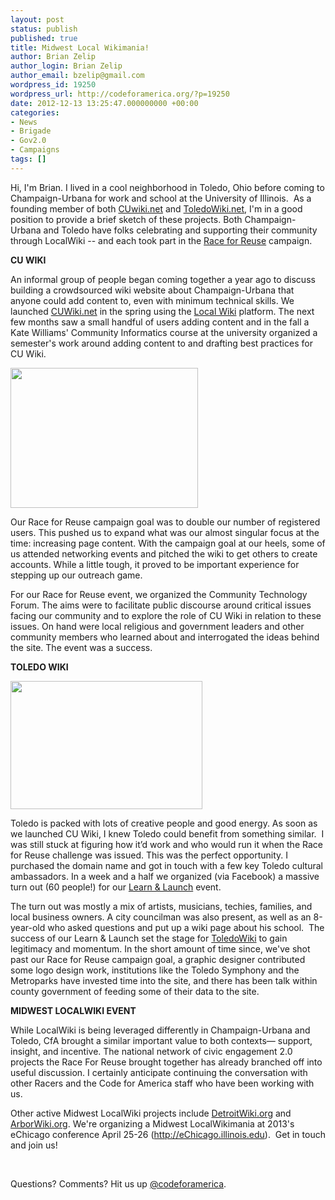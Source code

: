 ```yaml
---
layout: post
status: publish
published: true
title: Midwest Local Wikimania!
author: Brian Zelip
author_login: Brian Zelip
author_email: bzelip@gmail.com
wordpress_id: 19250
wordpress_url: http://codeforamerica.org/?p=19250
date: 2012-12-13 13:25:47.000000000 +00:00
categories:
- News
- Brigade
- Gov2.0
- Campaigns
tags: []
---
```

Hi, I'm Brian. I lived in a cool neighborhood in Toledo, Ohio before coming to Champaign-Urbana for work and school at the University of Illinois.  As a founding member of both <a href="http://cuwiki.net/">CUwiki.net</a> and <a href="http://toledowiki.net/">ToledoWiki.net</a>, I'm in a good position to provide a brief sketch of these projects. Both Champaign-Urbana and Toledo have folks celebrating and supporting their community through LocalWiki -- and each took part in the <a href="http://brigade.codeforamerica.org/pages/race-for-reuse">Race for Reuse</a> campaign.

<strong>CU WIKI</strong>

<strong></strong>An informal group of people began coming together a year ago to discuss building a crowdsourced wiki website about Champaign-Urbana that anyone could add content to, even with minimum technical skills. We launched <a href="http://cuwiki.net/">CUWiki.net</a> in the spring using the <a href="http://localwiki.org/" target="_blank">Local Wiki</a> platform. The next few months saw a small handful of users adding content and in the fall a Kate Williams' Community Informatics course at the university organized a semester's work around adding content to and drafting best practices for CU Wiki.

<img class="alignright" src="http://codeforamerica.org/wp-content/uploads/2012/12/acc6dc5477dbd78b80d17e257c6a56021-300x224.jpg" alt="" width="300" height="224" />

Our Race for Reuse campaign goal was to double our number of registered users. This pushed us to expand what was our almost singular focus at the time: increasing page content. With the campaign goal at our heels, some of us attended networking events and pitched the wiki to get others to create accounts. While a little tough, it proved to be important experience for stepping up our outreach game.

For our Race for Reuse event, we organized the Community Technology Forum. The aims were to facilitate public discourse around critical issues facing our community and to explore the role of CU Wiki in relation to these issues. On hand were local religious and government leaders and other community members who learned about and interrogated the ideas behind the site. The event was a success.

<strong>TOLEDO WIKI</strong>

<img class="alignleft" src="http://codeforamerica.org/wp-content/uploads/2012/12/4cec4f1cd6355f823b8b964d33e28097.jpeg" alt="" width="307" height="205" />

Toledo is packed with lots of creative people and good energy. As soon as we launched CU Wiki, I knew Toledo could benefit from something similar.  I was still stuck at figuring how it’d work and who would run it when the Race for Reuse challenge was issued. This was the perfect opportunity. I purchased the domain name and got in touch with a few key Toledo cultural ambassadors. In a week and a half we organized (via Facebook) a massive turn out (60 people!) for our <a href="http://toledowiki.net/Learn_%26_Launch" target="_blank">Learn &amp; Launch</a> event.

The turn out was mostly a mix of artists, musicians, techies, families, and local business owners. A city councilman was also present, as well as an 8-year-old who asked questions and put up a wiki page about his school.  The success of our Learn &amp; Launch set the stage for <a href="http://toledowiki.net/" target="_blank">ToledoWiki</a> to gain legitimacy and momentum. In the short amount of time since, we've shot past our Race for Reuse campaign goal, a graphic designer contributed some logo design work, institutions like the Toledo Symphony and the Metroparks have invested time into the site, and there has been talk within county government of feeding some of their data to the site.

<strong>MIDWEST LOCALWIKI EVENT</strong>

While LocalWiki is being leveraged differently in Champaign-Urbana and Toledo, CfA brought a similar important value to both contexts— support, insight, and incentive. The national network of civic engagement 2.0 projects the Race For Reuse brought together has already branched off into useful discussion. I certainly anticipate continuing the conversation with other Racers and the Code for America staff who have been working with us.

Other active Midwest LocalWiki projects include <a href="http://detroitwiki.org/" target="_blank">DetroitWiki.org</a> and <a href="http://arborwiki.org/" target="_blank">ArborWiki.org</a>. We're organizing a Midwest LocalWikimania at 2013's eChicago conference April 25-26 (<a href="http://echicago.illinois.edu/">http://eChicago.illinois.edu</a>).  Get in touch and join us!

&nbsp;

Questions? Comments? Hit us up <a href="http://twitter.com/codeforamerica" target="_blank">@codeforamerica</a>.
